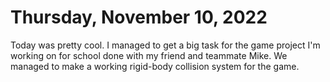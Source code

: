 # Thursday, November 10, 2022

Today was pretty cool. I managed to get a big task for the game project I'm working on for school done with my friend and teammate Mike. We managed to make a working rigid-body collision system for the game.
